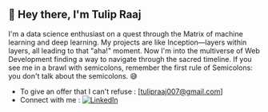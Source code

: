 



## 👋 Hey there, I'm Tulip Raaj

I'm a data science enthusiast on a quest through the Matrix of machine learning and deep learning. My projects are like Inception—layers within layers, all leading to that "aha!" moment. Now I'm into the multiverse of Web Development finding a way to navigate through the sacred timeline. If you see me in a brawl with semicolons, remember the first rule of Semicolons: you don't talk about the semicolons. 😅 

* To give an offer that I can't refuse : [tulipraaj007@gmail.com]
* Connect with me :
  [![LinkedIn](https://img.shields.io/badge/LinkedIn-0077B5?style=for-the-badge&logo=linkedin&logoColor=white)](https://www.linkedin.com/in/tulip-raaj-k-405400239/)

